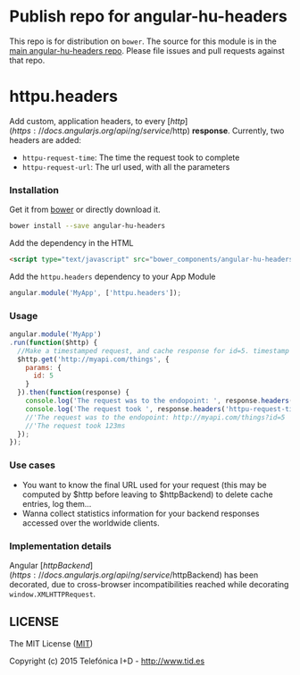 # Publish repo for angular-hu-headers

This repo is for distribution on `bower`. The source for this module is in the
[main angular-hu-headers repo](https://github.com/angular-hu/angular-hu).
Please file issues and pull requests against that repo.

# httpu.headers

Add custom, application headers, to every [$http](https://docs.angularjs.org/api/ng/service/$http)  **response**. Currently, two headers are added:
 * `httpu-request-time`: The time the request took to complete
 * `httpu-request-url`: The url used, with all the parameters

### Installation

Get it from [bower](http://bower.io/) or directly download it.

```sh
bower install --save angular-hu-headers
```

Add the dependency in the HTML

```html
<script type="text/javascript" src="bower_components/angular-hu-headers/headers.js"></script>
```

Add the `httpu.headers` dependency to your App Module

```js
angular.module('MyApp', ['httpu.headers']);
```

### Usage

```js
angular.module('MyApp')
.run(function($http) {
  //Make a timestamped request, and cache response for id=5. timestamp param will be removed
  $http.get('http://myapi.com/things', {
    params: {
      id: 5
    }
  }).then(function(response) {
    console.log('The request was to the endopoint: ', response.headers('httpu-request-url'));
    console.log('The request took ', response.headers('httpu-request-time') + 'ms');
    //'The request was to the endopoint: http://myapi.com/things?id=5
    //'The request took 123ms
  });
});
```

### Use cases

* You want to know the final URL used for your request (this may be computed by $http before leaving to $httpBackend) to  delete cache entries, log them...
* Wanna collect statistics information for your backend responses accessed over the worldwide clients.

### Implementation details
Angular [$httpBackend](https://docs.angularjs.org/api/ng/service/$httpBackend) has been decorated, due to cross-browser incompatibilities reached while decorating `window.XMLHTTPRequest`.

## LICENSE

The MIT License ([MIT](LICENSE))

Copyright (c) 2015 Telefónica I+D - http://www.tid.es
